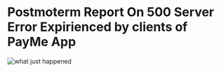 # Postmoterm Report On 500 Server Error Expirienced by clients of PayMe App
![what just happened](https://github.com/devmarrie/alx-system_engineering-devops/blob/master/0x19-postmortem/images/prob.gif?raw=true)